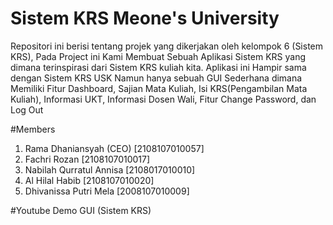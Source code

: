 # Sistem KRS Meone's University
Repositori ini berisi tentang projek yang dikerjakan oleh kelompok 6 (Sistem KRS), Pada Project ini Kami Membuat Sebuah Aplikasi Sistem KRS yang dimana terinspirasi dari Sistem KRS kuliah kita. Aplikasi ini Hampir sama dengan Sistem KRS USK Namun hanya sebuah GUI Sederhana dimana Memiliki Fitur Dashboard, Sajian Mata Kuliah, Isi KRS(Pengambilan Mata Kuliah), Informasi UKT, Informasi Dosen Wali, Fitur Change Password, dan Log Out

#Members
1. Rama Dhaniansyah (CEO) [2108107010057]
2. Fachri Rozan [2108107010017]
3. Nabilah Qurratul Annisa [2108017010010]
4. Al Hilal Habib [2108107010020]
5. Dhivanissa Putri Mela [2008107010009]

#Youtube Demo GUI (Sistem KRS)
